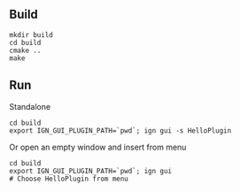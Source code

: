 ## Build

    mkdir build
    cd build
    cmake ..
    make

## Run

Standalone

    cd build
    export IGN_GUI_PLUGIN_PATH=`pwd`; ign gui -s HelloPlugin

Or open an empty window and insert from menu

    cd build
    export IGN_GUI_PLUGIN_PATH=`pwd`; ign gui
    # Choose HelloPlugin from menu
